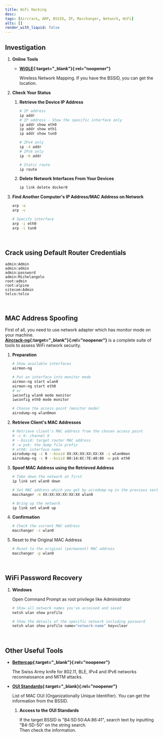 ```yaml
---
title: WiFi Hacking
desc: 
tags: [Aircrack, ARP, BSSID, IP, Macchanger, Network, WiFi]
alts: []
render_with_liquid: false
---
```


## Investigation

1. **Online Tools**

    - **[WiGLE](https://wigle.net/){:target="_blank"}{:rel="noopener"}**

        Wireless Network Mapping. If you have the BSSID, you can get the location.

2. **Check Your Status**

    1. **Retrieve the Device IP Address**

        ```sh
        # IP address
        ip addr
        # IP address - Show the specific interface only
        ip addr show eth0
        ip addr show eth1
        ip addr show tun0

        # IPv4 only
        ip -4 addr
        # IPv6 only
        ip -6 addr

        # Static route
        ip route
        ```

    2. **Delete Network Interfaces From Your Devices**

        ```sh  
        ip link delete docker0
        ```

3. **Find Another Computer's IP Address/MAC Address on Network**

    ```sh
    arp -a
    arp -v

    # Specify interface
    arp -i eth0
    arp -i tun0
    ```

<br />

## Crack using Default Router Credentials

```
admin:Admin
admin:admin
admin:password
admin:Michelangelo
root:admin
root:alpine
sitecom:Admin
telco:telco
```

<br />

## MAC Address Spoofing

First of all, you need to use network adapter which has monitor mode on your machine.  
**[Aircrack-ng](https://github.com/aircrack-ng/aircrack-ng){:target="_blank"}{:rel="noopener"}** is a complete suite of tools to assess WiFi network security.

1. **Preparation**

    ```sh
    # Show available interfaces
    airmon-ng

    # Put an interface into monitor mode
    airmon-ng start wlan0
    airmon-ng start eth0
    # or
    iwconfig wlan0 mode monitor
    iwconfig eth0 mode monitor

    # Choose the access point (monitor mode)
    airodump-ng wlan0mon
    ```

2. **Retrieve Client's MAC Addresses**

    ```sh
    # Retrieve client's MAC address from the chosen access point
    # -c 9: channel 9
    # --bssid: target router MAC address
    # -w psk: the dump file prefix
    # eth0: interface name
    airodump-ng -c 6 --bssid XX:XX:XX:XX:XX:XX -i wlan0mon
    airodump-ng -c 9 --bssid 00:14:6C:7E:40:80 -w psk eth0
    ```

3. **Spoof MAC Address using the Retrieved Address**

    ```sh
    # Take down the network at first
    ip link set wlan0 down

    # Set MAC address which you got by airodump-ng in the previous section
    macchanger -m XX:XX:XX:XX:XX:XX wlan0

    # Bring up the network
    ip link set wlan0 up
    ```

4. **Confirmation**

    ```sh
    # Check the current MAC address
    macchanger -s wlan0
    ```

5. Reset to the Original MAC Address

    ```sh
    # Reset to the original (permanent) MAC address
    macchanger -p wlan0
    ```

<br />

## WiFi Password Recovery

1. **Windows**

    Open Command Prompt as root privilege like Administrator

    ```sh
    # Show all network names you've accessed and saved
    netsh wlan show profile
    
    # Show the details of the specific network including password
    netsh wlan show profile name="network-name" key=clear
    ```

<br />

## Other Useful Tools

- **[Bettercap](https://www.bettercap.org/){:target="_blank"}{:rel="noopener"}**

    The Swiss Army knife for 802.11, BLE, IPv4 and IPv6 networks reconnaissance and MITM attacks.

- **[OUI Standards](https://standards-oui.ieee.org/oui/oui.txt){:target="_blank}{:rel="noopener"}**

    List of MAC OUI (Organizationally Unique Identifier). You can get the information from the BSSID.

    1. **Access to the OUI Standards**
    
        If the target BSSID is "B4:5D:50:AA:86:41", search text by inputting "B4-5D-50" on the string search.  
        Then check the information.
